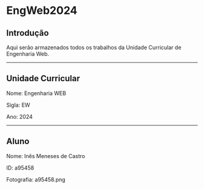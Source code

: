 # EngWeb2024

## Introdução

Aqui serão armazenados todos os trabalhos da Unidade Curricular de Engenharia Web.

_________________________________
## Unidade Curricular

Nome: Engenharia WEB

Sigla: EW

Ano: 2024
_________________________________

## Aluno

Nome: Inês Meneses de Castro

ID: a95458

Fotografia: a95458.png
